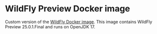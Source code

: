 # WildFly Preview Docker image

Custom version of the [WildFly Docker image](https://github.com/jboss-dockerfiles/wildfly). This image contains WildFly Preview 25.0.1.Final and runs on OpenJDK 17.
